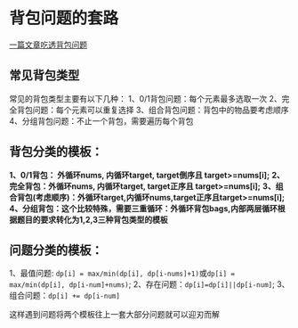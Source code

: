 # 背包问题的套路

[一篇文章吃透背包问题](https://leetcode-cn.com/problems/coin-change/solution/yi-pian-wen-zhang-chi-tou-bei-bao-wen-ti-sq9n/)

## 常见背包类型

常见的背包类型主要有以下几种：
1、0/1背包问题：每个元素最多选取一次
2、完全背包问题：每个元素可以重复选择
3、组合背包问题：背包中的物品要考虑顺序
4、分组背包问题：不止一个背包，需要遍历每个背包

## 背包分类的模板：

**1、0/1背包：  外循环nums, 内循环target, target倒序且 target>=nums[i];**
**2、完全背包：外循环nums, 内循环target, target正序且 target>=nums[i];**
**3、组合背包(考虑顺序)：外循环target,内循环nums,target正序且target>=nums[i];**
**4、分组背包：这个比较特殊，需要三重循环：外循环背包bags,内部两层循环根据题目的要求转化为1,2,3三种背包类型的模板**

## 问题分类的模板：

1、最值问题:   `dp[i] = max/min(dp[i], dp[i-nums]+1)`或`dp[i] = max/min(dp[i], dp[i-num]+nums)`;
2、存在问题：`dp[i]=dp[i]||dp[i-num]`;
3、组合问题：`dp[i] += dp[i-num]`

这样遇到问题将两个模板往上一套大部分问题就可以迎刃而解

